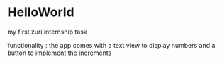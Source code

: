 # HelloWorld
my first zuri internship task

functionality :
the app comes with a text view to display numbers
and a button to implement the increments 


